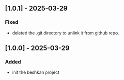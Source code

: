 ## [1.0.1] - 2025-03-29

### Fixed
- deleted the .git directory to unlink it from github repo.

## [1.0.0] - 2025-03-29

### Added
- init the beshkan project